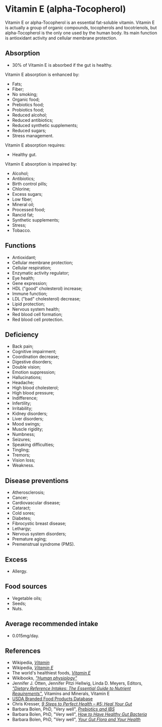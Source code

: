 # Vitamin E (alpha-Tocopherol)
Vitamin E or alpha-Tocopherol is an essential fat-soluble vitamin. Vitamin E is actually a group of organic compounds, tocopherols and tocotrienols, but alpha-Tocopherol is the only one used by the human body. Its main function is antioxidant activity and cellular membrane protection.

## Absorption
- 30% of Vitamin E is absorbed if the gut is healthy.

Vitamin E absorption is enhanced by:
- Fats;
- Fiber;
- No smoking;
- Organic food;
- Prebiotics food;
- Probiotics food;
- Reduced alcohol;
- Reduced antibiotics;
- Reduced synthetic supplements;
- Reduced sugars;
- Stress management.

Vitamin E absorption requires:
- Healthy gut.

Vitamin E absorption is impaired by:
- Alcohol;
- Antibiotics;
- Birth control pills;
- Chlorine;
- Excess sugars;
- Low fiber;
- Mineral oil;
- Processed food;
- Rancid fat;
- Synthetic supplements;
- Stress;
- Tobacco.

## Functions
- Antioxidant;
- Cellular membrane protection;
- Cellular respiration;
- Enzymatic activity regulator;
- Eye health;
- Gene expression;
- HDL ("good" cholesterol) increase;
- Immune function;
- LDL ("bad" cholesterol) decrease;
- Lipid protection;
- Nervous system health;
- Red blood cell formation;
- Red blood cell protection.

## Deficiency
- Back pain;
- Cognitive impairment;
- Coordination decrease;
- Digestive disorders;
- Double vision;
- Emotion suppression;
- Hallucinations;
- Headache;
- High blood cholesterol;
- High blood pressure;
- Indifference;
- Infertility;
- Irritability;
- Kidney disorders;
- Liver disorders;
- Mood swings;
- Muscle rigidity;
- Numbness;
- Seizures;
- Speaking difficulties;
- Tingling;
- Tremors;
- Vision loss;
- Weakness.

## Disease preventions
- Atherosclerosis;
- Cancer;
- Cardiovascular disease;
- Cataract;
- Cold sores;
- Diabetes;
- Fibrocystic breast disease;
- Lethargy;
- Nervous system disorders;
- Premature aging;
- Premenstrual syndrome (PMS).

## Excess
- Allergy.

## Food sources
- Vegetable oils;
- Seeds;
- Nuts.

## Average recommended intake
- 0.015mg/day.

## References
- Wikipedia, [_Vitamin_](https://en.wikipedia.org/wiki/Vitamin)
- Wikipedia, [_Vitamin E_](https://en.wikipedia.org/wiki/Vitamin_E)
- The world's healthiest foods, [_Vitamin E_](http://www.whfoods.com/genpage.php?tname=nutrient&dbid=111)
- Wikibooks, [_"Human physiology"_](https://en.Wikibooks.org/wiki/Human_Physiology/Nutrition#Vitamins)
- Jennifer J. Otten, Jennifer Pitzi Hellwig, Linda D. Meyers, Editors, [_"Dietary Reference Intakes: The Essential Guide to Nutrient Requirements"_](https://www.amazon.com/Dietary-Reference-Intakes-Essential-Requirements/dp/0309157420), Vitamins and Minerals, Vitamin E
- [USDA Branded Food Products Database](https://ndb.nal.usda.gov/ndb/nutrients/report/nutrientsfrm?max=1000&offset=0&totCount=0&nutrient1=323&nutrient2=&nutrient3=&subset=0&sort=c&measureby=g)
- Chris Kresser, [_9 Steps to Perfect Health – #5: Heal Your Gut_](https://chriskresser.com/9-steps-to-perfect-health-5-heal-your-gut/)
- Barbara Bolen, PhD, "Very well", [_Prebiotics and IBS_](https://www.verywell.com/prebiotics-and-ibs-1944748)
- Barbara Bolen, PhD, "Very well", [_How to Have Healthy Gut Bacteria_](https://www.verywell.com/how-to-have-healthy-gut-bacteria-1945326)
- Barbara Bolen, PhD, "Very well", [_Your Gut Flora and Your Health_](https://www.verywell.com/what-are-your-gut-flora-1944914)
